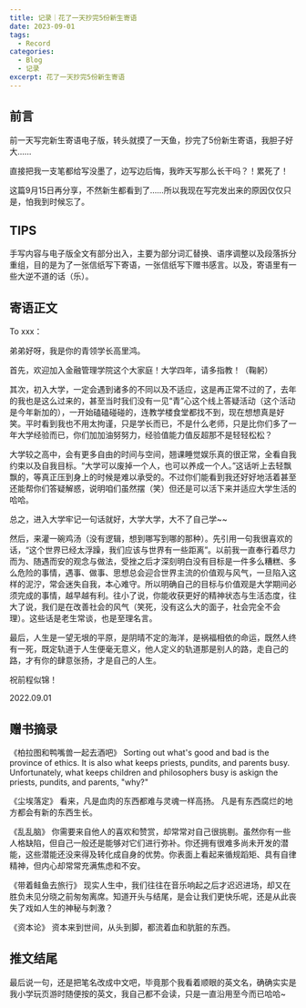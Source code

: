 ```yaml
---
title: 记录｜花了一天抄完5份新生寄语
date: 2023-09-01
tags:
  - Record
categories:
  - Blog
  - 记录
excerpt: 花了一天抄完5份新生寄语
---
```



## 前言

前一天写完新生寄语电子版，转头就摸了一天鱼，抄完了5份新生寄语，我胆子好大......

直接把我一支笔都给写没墨了，边写边后悔，我昨天写那么长干吗？！累死了！

这篇9月15日再分享，不然新生都看到了......所以我现在写完发出来的原因仅仅只是，怕我到时候忘了。

## TIPS

手写内容与电子版全文有部分出入，主要为部分词汇替换、语序调整以及段落拆分重组，目的是为了一张信纸写下寄语，一张信纸写下赠书感言。以及，寄语里有一些大逆不道的话（乐）。

## 寄语正文

To xxx：

弟弟好呀，我是你的青领学长高里鸿。

首先，欢迎加入金融管理学院这个大家庭！大学四年，请多指教！（鞠躬）

其次，初入大学，一定会遇到诸多的不同以及不适应，这是再正常不过的了，去年的我也是这么过来的，甚至当时我们没有一见“青”心这个线上答疑活动（这个活动是今年新加的），一开始磕磕碰碰的，连教学楼食堂都找不到，现在想想真是好笑。平时看到我也不用太拘谨，只是学长而已，不是什么老师，只是比你们多了一年大学经验而已，你们加加油努努力，经验值能力值反超那不是轻轻松松？

大学较之高中，会有更多自由的时间与空间，翘课睡觉娱乐真的很正常，全看自我约束以及自我目标。“大学可以废掉一个人，也可以养成一个人。”这话听上去轻飘飘的，等真正压到身上的时候是难以承受的。不过你们能看到我还好好地活着甚至还能帮你们答疑解惑，说明咱们虽然摆（笑）但还是可以活下来并适应大学生活的哈哈。

总之，进入大学牢记一句话就好，大学大学，大不了自己学~~

然后，来灌一碗鸡汤（没有逻辑，想到哪写到哪的那种）。先引用一句我很喜欢的话，“这个世界已经太浮躁，我们应该与世界有一些距离”。以前我一直奉行着尽力而为、随遇而安的观念与做法，受挫之后才深刻明白没有目标是一件多么糟糕、多么危险的事情，遇事、做事、思想总会迎合世界主流的价值观与风气，一旦陷入这样的泥泞，常会迷失自我，本心难守。所以明确自己的目标与价值观是大学期间必须完成的事情，越早越有利。往小了说，你能收获更好的精神状态与生活态度，往大了说，我们是在改善社会的风气（笑死，没有这么大的面子，社会完全不会理）。这些话是老生常谈，也是至理名言。

最后，人生是一望无垠的平原，是阴晴不定的海洋，是祸福相依的命运，既然人终有一死，既定轨道于人生便毫无意义，他人定义的轨道那是别人的路，走自己的路，才有你的肆意张扬，才是自己的人生。

祝前程似锦！

2022.09.01

## 赠书摘录

《柏拉图和鸭嘴兽一起去酒吧》
	Sorting out what's good and bad is the province of ethics. It is also what keeps priests, pundits, and parents busy. Unfortunately, what keeps children and philosophers busy is askign the priests, pundits, and parents, "why?"

《尘埃落定》
	看来，凡是血肉的东西都难与灵魂一样高扬。
	凡是有东西腐烂的地方都会有新的东西生长。

《乱乱脑》
	你需要来自他人的喜欢和赞赏，却常常对自己很挑剔。虽然你有一些人格缺陷，但自己一般还是能够对它们进行弥补。你还拥有很难多尚未开发的潜能，这些潜能还没来得及转化成自身的优势。你表面上看起来循规蹈矩、具有自律精神，但内心却常常充满焦虑和不安。

《带着鲑鱼去旅行》
	现实人生中，我们往往在音乐响起之后才迟迟进场，却又在胜负未见分晓之前匆匆离席。知道开头与结尾，是会让我们更快乐呢，还是从此丧失了戏如人生的神秘与刺激？

《资本论》
	资本来到世间，从头到脚，都流着血和肮脏的东西。


## 推文结尾

最后说一句，还是把笔名改成中文吧，毕竟那个我看着顺眼的英文名，确确实实是我小学玩页游时随便按的英文，我自己都不会读，只是一直沿用至今而已哈哈~
